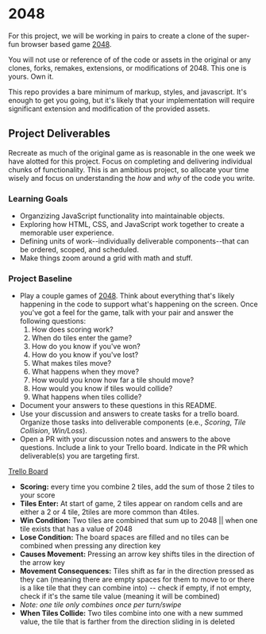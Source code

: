# 2048
For this project, we will be working in pairs to create a clone of the super-fun browser based game [2048](http://gabrielecirulli.github.io/2048/).

You will not use or reference of of the code or assets in the original or any clones, forks, remakes, extensions, or modifications of 2048. This one is yours. Own it.

This repo provides a bare minimum of markup, styles, and javascript. It's enough to get you going, but it's likely that your implementation will require significant extension and modification of the provided assets.

## Project Deliverables
Recreate as much of the original game as is reasonable in the one week we have alotted for this project. Focus on completing and delivering individual chunks of functionality. This is an ambitious project, so allocate your time wisely and focus on understanding the _how_ and _why_ of the code you write.

### Learning Goals
- Organzizing JavaScript functionality into maintainable objects.
- Exploring how HTML, CSS, and JavaScript work together to create a memorable user experience.
- Defining units of work--individually deliverable components--that can be ordered, scoped, and scheduled.
- Make things zoom around a grid with math and stuff.

### Project Baseline
- Play a couple games of [2048](http://gabrielecirulli.github.io/2048/). Think about everything that's likely happening in the code to support what's happening on the screen. Once you've got a feel for the game, talk with your pair and answer the following questions:
  1. How does scoring work?
  1. When do tiles enter the game?
  1. How do you know if you've won?
  1. How do you know if you've lost?
  1. What makes tiles move?
  1. What happens when they move?
  1. How would you know how far a tile should move?
  1. How would you know if tiles would collide?
  1. What happens when tiles collide?
- Document your answers to these questions in this README.
- Use your discussion and answers to create tasks for a trello board. Organize those tasks into deliverable components (e.e., _Scoring_, _Tile Collision_, _Win/Loss_).
- Open a PR with your discussion notes and answers to the above questions. Include a link to your Trello board. Indicate in the PR which deliverable(s) you are targeting first.

[Trello Board](https://trello.com/b/NxRw0yYj/2048)


- **Scoring:** every time you combine 2 tiles, add the sum of those 2 tiles to your score
- **Tiles Enter:** At start of game, 2 tiles appear on random cells and are either a 2 or 4 tile, 2tiles are more common than 4tiles.
- **Win Condition:** Two tiles are combined that sum up to 2048 || when one tile exists that has a value of 2048
- **Lose Condition:** The board spaces are filled and no tiles can be combined when pressing any direction key
- **Causes Movement:** Pressing an arrow key shifts tiles in the direction of the arrow key
- **Movement Consequences:** Tiles shift as far in the direction pressed as they can (meaning there are empty spaces for them to move to or there is a like tile that they can combine into) -- check if empty, if not empty, check if it's the same tile value (meaning it will be combined)
 - _Note: one tile only combines once per turn/swipe_
- **When Tiles Collide:** Two tiles combine into one with a new summed value, the tile that is farther from the direction sliding in is deleted
